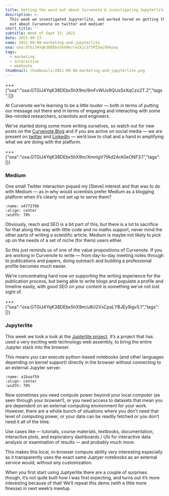 ```yaml
---
title: Getting the word out about Curvenote & investigating Jupyterlite
description: >-
  This week we investigated Jupyterlite, and worked hared on getting the work
  out about Curvenote on twitter and medium!
short_title: ''
subtitle: Week of Sept 13, 2021
date: 2021-09-13
name: 2021-09-08-marketing-and-jupyterlite
oxa: oxa:GTGiJ4YqK38DEbx5hX9m/rw1kjc1r5PZSezVbkyoq
tags:
  - marketing
  - interactive
  - weeknote
thumbnail: thumbnails/2021-09-08-marketing-and-jupyterlite.png
---
```


+++ {"oxa":"oxa:GTGiJ4YqK38DEbx5hX9m/9mFvWUv9QUsSxXqCzo2T.2","tags":[]}

At Curvenote we’re learning to be a little louder — both in terms of putting our message out there and in terms of engaging and interacting with some like-minded researchers, scientists and engineers.

We’ve started doing some more writing ourselves, so watch out for new posts on the [Curvenote Blog](https://curvenote.com/blog) and if you are active on social media — we are present on [twitter](https://twitter.com/curvenote) and [LinkedIn](https://www.linkedin.com/in/stevejpurves/) — we’d love to chat and a hand in amplifying what we are doing with the platform.

+++ {"oxa":"oxa:GTGiJ4YqK38DEbx5hX9m/XmnIgV7fAd2ArA0eONF3.1","tags":[]}

### Medium

One small Twitter interaction piqued my \[Steve\] interest and that was to do with Medium — as in why would scientists prefer Medium as a blogging platform when it’s clearly not set up to serve them?

```{figure} images/GTGiJ4YqK38DEbx5hX9m-xTa3pPi0rDVP00HozqtV-v1.png
:name: a4772786
:align: center
:width: 70%
```

Obviously, reach and SEO is a bit part of this, but there is a lot to sacrifice for that along the way with little code and no maths support, never mind the other parts of writing a scientific article. Medium is maybe not likely to pick up on the needs of a set of niche (for them) users either.

So this just reminds us of one of the value propositions of Curvenote. If you are working in Curvenote to write — from day-to-day meeting notes through to publications and papers, doing outreach and building a professional profile becomes much easier.

We’re concentrating hard now on supporting the writing experience for the publication process, but being able to write blogs and populate a profile and timeline easily, with good SEO on your content is something we’ve not lost sight of.

+++ {"oxa":"oxa:GTGiJ4YqK38DEbx5hX9m/u8U2VxCpsLYBJEy9igv5.1","tags":[]}

### Jupyterlite

This week we took a look at the [Jupterlite project](https://jupyterlite.readthedocs.io/en/latest/). It’s a project that has used a very exciting web technology web assembly, to bring the entire Jupyter stack into the browser.

This means you can execute python-based notebooks (and other languages depending on kernel support) directly in the browser without connecting to an external Jupyter server.

```{figure} images/GTGiJ4YqK38DEbx5hX9m-EKiC60Besw63tT5BJQx2-v1.png
:name: a1baaf59
:align: center
:width: 70%
```

Now sometimes you need compute power beyond your local computer (as seen through your browser!), or you need access to datasets that mean you are dependent on an external computing environment for your work. However, there are a whole bunch of situations where you don’t need that level of computing power, or your data can be readily fetched or you don’t need it all of the time.

Use cases like — tutorials, course materials, textbooks, documentation, interactive plots, and exploratory dashboards / UIs for interactive data analysis or examination of results — and probably much more.

This makes this local, in-browser compute ability very interesting especially as it transparently uses the exact same Juptyer notebooks as an external service would, without any customization.

When you first start using Juptyerlite there are a couple of surprises though, it’s not quite built how I was first expecting, and turns out it’s more interesting because of that! We’ll repeat this demo (with a little more finesse) in next week’s meetup.
